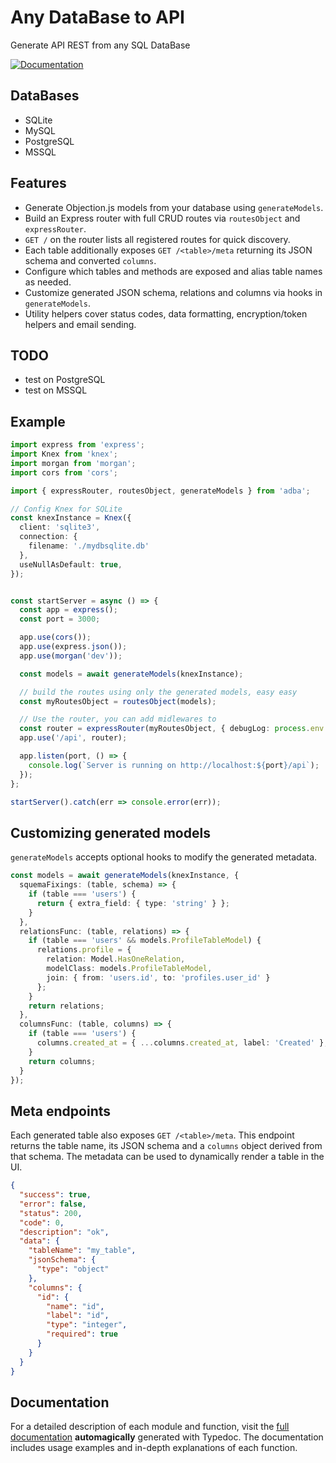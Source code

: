 # Any DataBase to API

Generate API REST from any SQL DataBase

[![Documentation](https://img.shields.io/badge/docs-view-green.svg)](https://joneldiablo.github.io/adba/modules.html)

## DataBases

- SQLite
- MySQL
- PostgreSQL
- MSSQL

## Features

- Generate Objection.js models from your database using `generateModels`.
- Build an Express router with full CRUD routes via `routesObject` and `expressRouter`.
- `GET /` on the router lists all registered routes for quick discovery.
- Each table additionally exposes `GET /<table>/meta` returning its JSON schema and converted `columns`.
- Configure which tables and methods are exposed and alias table names as needed.
- Customize generated JSON schema, relations and columns via hooks in `generateModels`.
- Utility helpers cover status codes, data formatting, encryption/token helpers and email sending.

## TODO

- test on PostgreSQL
- test on MSSQL

## Example

```ts
import express from 'express';
import Knex from 'knex';
import morgan from 'morgan';
import cors from 'cors';

import { expressRouter, routesObject, generateModels } from 'adba';

// Config Knex for SQLite
const knexInstance = Knex({
  client: 'sqlite3',
  connection: {
    filename: './mydbsqlite.db'
  },
  useNullAsDefault: true,
});


const startServer = async () => {
  const app = express();
  const port = 3000;

  app.use(cors());
  app.use(express.json());
  app.use(morgan('dev'));

  const models = await generateModels(knexInstance);

  // build the routes using only the generated models, easy easy
  const myRoutesObject = routesObject(models);

  // Use the router, you can add midlewares to
  const router = expressRouter(myRoutesObject, { debugLog: process.env.ENV !== 'PROD' });
  app.use('/api', router);

  app.listen(port, () => {
    console.log(`Server is running on http://localhost:${port}/api`);
  });
};

startServer().catch(err => console.error(err));
```

## Customizing generated models

`generateModels` accepts optional hooks to modify the generated metadata.

```ts
const models = await generateModels(knexInstance, {
  squemaFixings: (table, schema) => {
    if (table === 'users') {
      return { extra_field: { type: 'string' } };
    }
  },
  relationsFunc: (table, relations) => {
    if (table === 'users' && models.ProfileTableModel) {
      relations.profile = {
        relation: Model.HasOneRelation,
        modelClass: models.ProfileTableModel,
        join: { from: 'users.id', to: 'profiles.user_id' }
      };
    }
    return relations;
  },
  columnsFunc: (table, columns) => {
    if (table === 'users') {
      columns.created_at = { ...columns.created_at, label: 'Created' };
    }
    return columns;
  }
});
```

## Meta endpoints

Each generated table also exposes `GET /<table>/meta`. This endpoint returns the
table name, its JSON schema and a `columns` object derived from that schema. The
metadata can be used to dynamically render a table in the UI.

```json
{
  "success": true,
  "error": false,
  "status": 200,
  "code": 0,
  "description": "ok",
  "data": {
    "tableName": "my_table",
    "jsonSchema": {
      "type": "object"
    },
    "columns": {
      "id": {
        "name": "id",
        "label": "id",
        "type": "integer",
        "required": true
      }
    }
  }
}
```

## Documentation

For a detailed description of each module and function, visit the [full documentation](https://joneldiablo.github.io/adba/modules.html) **automagically** generated with Typedoc. The documentation includes usage examples and in-depth explanations of each function.
